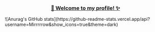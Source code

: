  <h3 align="center" style="text-decoration: underline;">👋 Welcome to my profile! ✨</h3>
![Anurag's GitHub stats](https://github-readme-stats.vercel.app/api?username=Mirrrrrow&show_icons=true&theme=dark)
